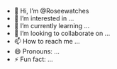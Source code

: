 - 👋 Hi, I’m @Roseewatches
- 👀 I’m interested in ...
- 🌱 I’m currently learning ...
- 💞️ I’m looking to collaborate on ...
- 📫 How to reach me ...
- 😄 Pronouns: ...
- ⚡ Fun fact: ...

<!---
Roseewatches/Roseewatches is a ✨ special ✨ repository because its `README.md` (this file) appears on your GitHub profile.
You can click the Preview link to take a look at your changes.
--->
